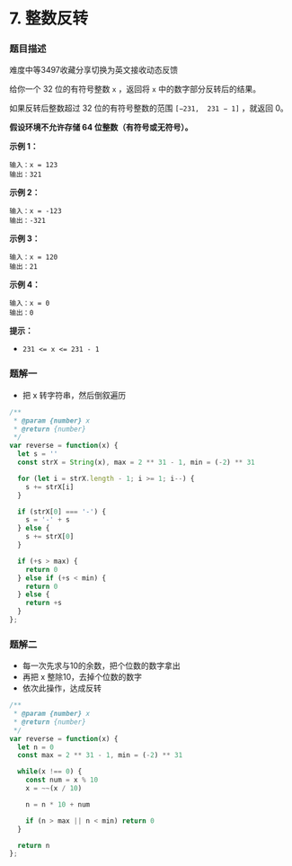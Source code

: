 # 7. 整数反转

### 题目描述

难度中等3497收藏分享切换为英文接收动态反馈

给你一个 32 位的有符号整数 `x` ，返回将 `x` 中的数字部分反转后的结果。

如果反转后整数超过 32 位的有符号整数的范围 `[−231,  231 − 1]` ，就返回 0。

**假设环境不允许存储 64 位整数（有符号或无符号）。**

**示例 1：**

```
输入：x = 123
输出：321

```

**示例 2：**

```
输入：x = -123
输出：-321

```

**示例 3：**

```
输入：x = 120
输出：21

```

**示例 4：**

```
输入：x = 0
输出：0

```

**提示：**

- `231 <= x <= 231 - 1`

### 题解一

- 把 x 转字符串，然后倒叙遍历

```jsx
/**
 * @param {number} x
 * @return {number}
 */
var reverse = function(x) {
  let s = ''
  const strX = String(x), max = 2 ** 31 - 1, min = (-2) ** 31

  for (let i = strX.length - 1; i >= 1; i--) {
    s += strX[i]
  }

  if (strX[0] === '-') {
    s = '-' + s
  } else {
    s += strX[0]
  }

  if (+s > max) {
    return 0
  } else if (+s < min) {
    return 0
  } else {
    return +s
  }
};
```

### 题解二

- 每一次先求与10的余数，把个位数的数字拿出
- 再把 x 整除10，去掉个位数的数字
- 依次此操作，达成反转

```jsx
/**
 * @param {number} x
 * @return {number}
 */
var reverse = function(x) {
  let n = 0
  const max = 2 ** 31 - 1, min = (-2) ** 31

  while(x !== 0) {
    const num = x % 10
    x = ~~(x / 10)

    n = n * 10 + num

    if (n > max || n < min) return 0
  }

  return n
};
```